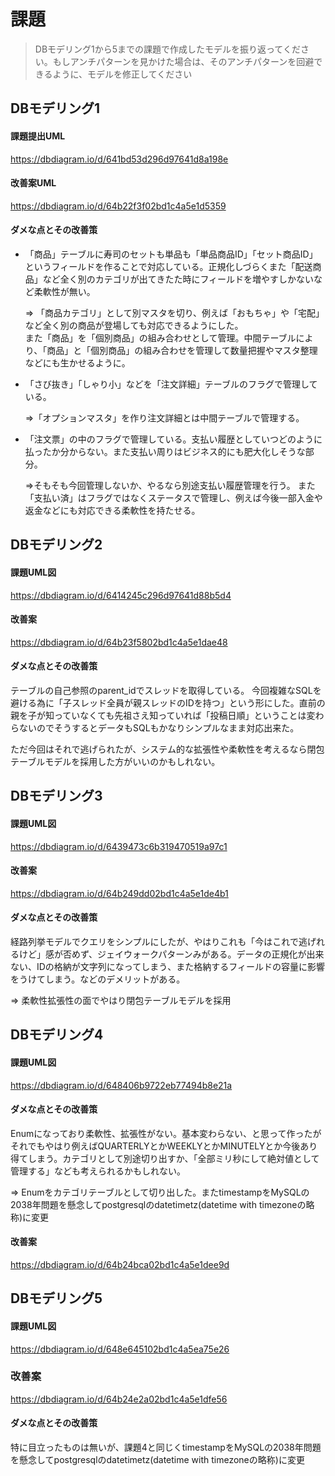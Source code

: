 # 課題
> DBモデリング1から5までの課題で作成したモデルを振り返ってください。もしアンチパターンを見かけた場合は、そのアンチパターンを回避できるように、モデルを修正してください


## DBモデリング1

#### 課題提出UML

https://dbdiagram.io/d/641bd53d296d97641d8a198e

#### 改善案UML

https://dbdiagram.io/d/64b22f3f02bd1c4a5e1d5359

#### ダメな点とその改善策

- 「商品」テーブルに寿司のセットも単品も「単品商品ID」「セット商品ID」というフィールドを作ることで対応している。正規化しづらくまた「配送商品」など全く別のカテゴリが出てきたた時にフィールドを増やすしかないなど柔軟性が無い。

  ⇒ 「商品カテゴリ」として別マスタを切り、例えば「おもちゃ」や「宅配」など全く別の商品が登場しても対応できるようにした。<br>また「商品」を「個別商品」の組み合わせとして管理。中間テーブルにより、「商品」と「個別商品」の組み合わせを管理して数量把握やマスタ整理などにも生かせるように。

- 「さび抜き」「しゃり小」などを「注文詳細」テーブルのフラグで管理している。

  ⇒「オプションマスタ」を作り注文詳細とは中間テーブルで管理する。

- 「注文票」の中のフラグで管理している。支払い履歴としていつどのように払ったか分からない。また支払い周りはビジネス的にも肥大化しそうな部分。
  
  ⇒そもそも今回管理しないか、やるなら別途支払い履歴管理を行う。
  また「支払い済」はフラグではなくステータスで管理し、例えば今後一部入金や返金などにも対応できる柔軟性を持たせる。

## DBモデリング2

#### 課題UML図

https://dbdiagram.io/d/6414245c296d97641d88b5d4

#### 改善案

https://dbdiagram.io/d/64b23f5802bd1c4a5e1dae48

#### ダメな点とその改善策

テーブルの自己参照のparent_idでスレッドを取得している。
今回複雑なSQLを避ける為に「子スレッド全員が親スレッドのIDを持つ」という形にした。直前の親を子が知っていなくても先祖さえ知っていれば「投稿日順」ということは変わらないのでそうするとデータもSQLもかなりシンプルなまま対応出来た。

ただ今回はそれで逃げられたが、システム的な拡張性や柔軟性を考えるなら閉包テーブルモデルを採用した方がいいのかもしれない。


## DBモデリング3

#### 課題UML図

https://dbdiagram.io/d/6439473c6b319470519a97c1

#### 改善案

https://dbdiagram.io/d/64b249dd02bd1c4a5e1de4b1


#### ダメな点とその改善策

経路列挙モデルでクエリをシンプルにしたが、やはりこれも「今はこれで逃げれるけど」感が否めず、ジェイウォークパターンみがある。データの正規化が出来ない、IDの格納が文字列になってしまう、また格納するフィールドの容量に影響をうけてしまう。などのデメリットがある。

⇒ 柔軟性拡張性の面でやはり閉包テーブルモデルを採用


## DBモデリング4

#### 課題UML図

https://dbdiagram.io/d/648406b9722eb77494b8e21a



#### ダメな点とその改善策

Enumになっており柔軟性、拡張性がない。基本変わらない、と思って作ったがそれでもやはり例えばQUARTERLYとかWEEKLYとかMINUTELYとか今後あり得てしまう。カテゴリとして別途切り出すか、「全部ミリ秒にして絶対値として管理する」なども考えられるかもしれない。

⇒ Enumをカテゴリテーブルとして切り出した。またtimestampをMySQLの2038年問題を懸念してpostgresqlのdatetimetz(datetime with timezoneの略称)に変更


#### 改善案

https://dbdiagram.io/d/64b24bca02bd1c4a5e1dee9d


## DBモデリング5

#### 課題UML図
https://dbdiagram.io/d/648e645102bd1c4a5ea75e26


### 改善案
https://dbdiagram.io/d/64b24e2a02bd1c4a5e1dfe56


#### ダメな点とその改善策

特に目立ったものは無いが、課題4と同じくtimestampをMySQLの2038年問題を懸念してpostgresqlのdatetimetz(datetime with timezoneの略称)に変更
